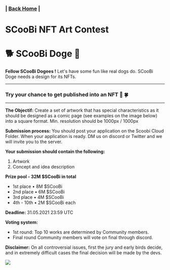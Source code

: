 ### | [Back Home](https://github.com/Scoobi-doge/Scoobi-doge.github.io) | 
# SCooBi NFT Art Contest 
# 🐕 SCooBi Doge  🐶


**Fellow SCooBi Dogees !**
Let's have some fun like real dogs do. SCooBi Doge needs a design for its NFTs. 

---
### Try your chance to get published into an NFT 🤞 🍀
---

**The Objectif:** Create a set of artwork that has special characteristics as it should be designed as a comic page (see examples on the image below) into a square format. Min. resolution should be 1000px / 1000px 

**Submission process:** You should post your application on the Scoobi Cloud Folder. When your application is ready. DM us on discord or Twitter and we will invite you to the server. 

**Your submission should contain the following:**
1. Artwork
2. Concept and idea description 

**Prize pool - 32M $SCooBi in total** 
- 1st place • 8M $SCooBi 
- 2nd place • 6M $SCooBi 
- 3rd place • 4M $SCooBi 
- 4th - 10th • 2M $SCooBi each 

**Deadline:** 31.05.2021 23:59 UTC

**Voting system:**
- 1st round: Top 10 works are determined by Community members.
- Final round Community members will vote on final through discord. 

**Disclaimer:** On all controversial issues, first the jury and early birds decide, and in extremely difficult cases the final decision will be made by the devs.

![](https://i.imgur.com/xSzuRQ6.jpg)
